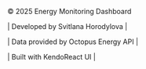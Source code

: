  © 2025 Energy Monitoring Dashboard 
 
 | Developed by Svitlana Horodylova | 
 
 | Data provided by Octopus Energy API</a> | 
 
 | Built with KendoReact UI |